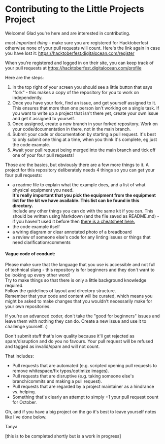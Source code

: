 # Contributing to the Little Projects Project

Welcome! Glad you're here and are interested in contributing. 

_most important thing_ - make sure you are registered for Hacktoberfest otherwise none of your pull requests will count.
Here's the link again in case you have lost it: https://hacktoberfest.digitalocean.com/register

When you're registered and logged in on their site, you can keep track of your pull requests at https://hacktoberfest.digitalocean.com/profile

Here are the steps:

1. In the top right of your screen you should see a little button that says "fork" - this makes a copy of the repository for you to work on independently.
2. Once you have your fork, find an issue, and get yourself assigned to it. This ensures that more than one person isn't working on a single task. If you want to write up a project that isn't there yet, create your own issue and get it assigned to yourself.
3. Once assigned, create a new branch in your forked repository. Work on your code/documentation in there, not in the main branch.
4. Submit your code or documentation by starting a pull request. It's best to only submit one thing at a time, when you think it's complete, eg just the code example.
5. Await your pull request being merged into the main branch and tick off one of your four pull requests!

Those are the basics, but obviously there are a few more things to it. A project for this repository deliberately needs 4 things so you can get your four pull requests:
- a readme file to explain what the example does, and a list of what physical equipment you need. <br>**It's really important that you pick the equipment from the equipment list for the kit we have available. This list can be found in this directory.** <br>Include any other things you can do with the same kit if you can.
This should be written using Markdown (and the file saved as README.md) - if you haven't used it before then [there is a cheatsheet here.](https://www.markdownguide.org/cheat-sheet/)
- the code example itself
- a wiring diagram or clear annotated photo of a breadboard
- a review of someone else's code for any linting issues or things that need clarification/comments

#### Vague code of conduct:

Please make sure that the language that you use is accessible and not full of technical slang - this repository is for beginners and they don't want to be looking up every other word! <br> Try to make things so that there is only a little background knowledge required. <br> Follow the guidelines of layout and directory structure. <br> Remember that your code and content will be curated, which means you might be asked to make changes that you wouldn't necessarily make for your own repositories.

If you're an advanced coder, don't take the "good for beginners" issues and leave them with nothing they can do. Create a new issue and use it to challenge yourself. :)

Don't submit stuff that's low quality because it'll get rejected as spam/disruption and do you no favours. Your pull request will be refused and tagged as invalid/spam and will not count.

That includes:
- Pull requests that are automated (e.g. scripted opening pull requests to remove whitespace/fix typos/optimize images).
- Pull requests that are disruptive (e.g. taking someone else's branch/commits and making a pull request).
- Pull requests that are regarded by a project maintainer as a hindrance vs. helping.
- Something that's clearly an attempt to simply +1 your pull request count for October.

Oh, and if you have a big project on the go it's best to leave yourself notes like I've done below.

Tanya

[this is to be completed shortly but is a work in progress]
